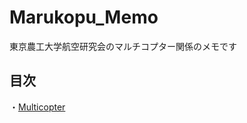 # Marukopu_Memo

東京農工大学航空研究会のマルチコプター関係のメモです

## 目次

・[Multicopter](documents/Multicopter/readme.md)
